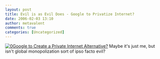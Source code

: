```yaml
---
layout: post
title: Evil is as Evil Does - Google to Privatize Internet?
date: 2006-02-03 13:10
author: metavalent
comments: true
categories: [Uncategorized]
---
```

<!--Lead Photo --><a href="http://slashdot.org/article.pl?sid=06/02/03/1715243"><img src="http://awebcamdarkly.com/images/slashdot.logo.gif" border="0" alt="0" /></a><!-- Commentary --><a href="http://slashdot.org/article.pl?sid=06/02/03/1715243">Google to Create a Private Internet Alternative?</a>  Maybe it's just me, but isn't global monopolization sort of ipso facto evil?
